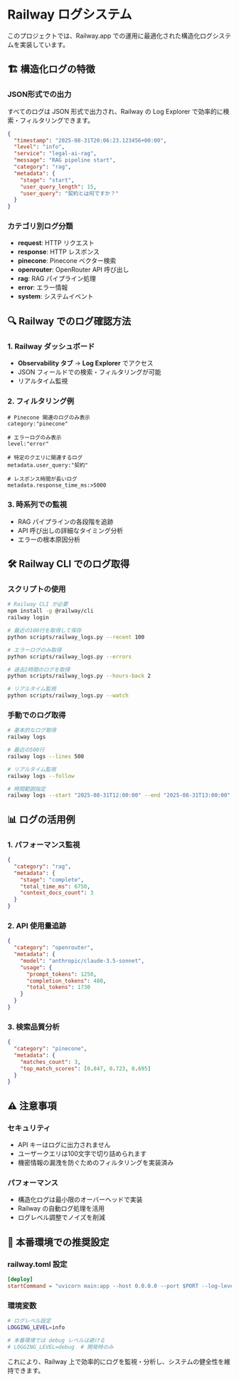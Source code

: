 # Railway ログシステム

このプロジェクトでは、Railway.app での運用に最適化された構造化ログシステムを実装しています。

## 🏗️ 構造化ログの特徴

### JSON形式での出力
すべてのログは JSON 形式で出力され、Railway の Log Explorer で効率的に検索・フィルタリングできます。

```json
{
  "timestamp": "2025-08-31T20:06:23.123456+00:00",
  "level": "info",
  "service": "legal-ai-rag",
  "message": "RAG pipeline start",
  "category": "rag",
  "metadata": {
    "stage": "start",
    "user_query_length": 15,
    "user_query": "契約とは何ですか？"
  }
}
```

### カテゴリ別ログ分類
- **request**: HTTP リクエスト
- **response**: HTTP レスポンス  
- **pinecone**: Pinecone ベクター検索
- **openrouter**: OpenRouter API 呼び出し
- **rag**: RAG パイプライン処理
- **error**: エラー情報
- **system**: システムイベント

## 🔍 Railway でのログ確認方法

### 1. Railway ダッシュボード
- **Observability タブ** → **Log Explorer** でアクセス
- JSON フィールドでの検索・フィルタリングが可能
- リアルタイム監視

### 2. フィルタリング例
```
# Pinecone 関連のログのみ表示
category:"pinecone"

# エラーログのみ表示
level:"error"

# 特定のクエリに関連するログ
metadata.user_query:"契約"

# レスポンス時間が長いログ
metadata.response_time_ms:>5000
```

### 3. 時系列での監視
- RAG パイプラインの各段階を追跡
- API 呼び出しの詳細なタイミング分析
- エラーの根本原因分析

## 🛠️ Railway CLI でのログ取得

### スクリプトの使用
```bash
# Railway CLI が必要
npm install -g @railway/cli
railway login

# 最近の100行を取得して保存
python scripts/railway_logs.py --recent 100

# エラーログのみ取得
python scripts/railway_logs.py --errors

# 過去2時間のログを取得
python scripts/railway_logs.py --hours-back 2

# リアルタイム監視
python scripts/railway_logs.py --watch
```

### 手動でのログ取得
```bash
# 基本的なログ取得
railway logs

# 最近の500行
railway logs --lines 500

# リアルタイム監視
railway logs --follow

# 時間範囲指定
railway logs --start "2025-08-31T12:00:00" --end "2025-08-31T13:00:00"
```

## 📊 ログの活用例

### 1. パフォーマンス監視
```json
{
  "category": "rag",
  "metadata": {
    "stage": "complete",
    "total_time_ms": 6750,
    "context_docs_count": 3
  }
}
```

### 2. API 使用量追跡
```json
{
  "category": "openrouter",
  "metadata": {
    "model": "anthropic/claude-3.5-sonnet",
    "usage": {
      "prompt_tokens": 1250,
      "completion_tokens": 480,
      "total_tokens": 1730
    }
  }
}
```

### 3. 検索品質分析
```json
{
  "category": "pinecone",
  "metadata": {
    "matches_count": 3,
    "top_match_scores": [0.847, 0.723, 0.695]
  }
}
```

## ⚠️ 注意事項

### セキュリティ
- API キーはログに出力されません
- ユーザークエリは100文字で切り詰められます
- 機密情報の漏洩を防ぐためのフィルタリングを実装済み

### パフォーマンス
- 構造化ログは最小限のオーバーヘッドで実装
- Railway の自動ログ処理を活用
- ログレベル調整でノイズを削減

## 🚀 本番環境での推奨設定

### railway.toml 設定
```toml
[deploy]
startCommand = "uvicorn main:app --host 0.0.0.0 --port $PORT --log-level info"
```

### 環境変数
```bash
# ログレベル設定
LOGGING_LEVEL=info

# 本番環境では debug レベルは避ける
# LOGGING_LEVEL=debug  # 開発時のみ
```

これにより、Railway 上で効率的にログを監視・分析し、システムの健全性を維持できます。